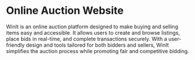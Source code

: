 # Online Auction Website
WinIt is an online auction platform designed to make buying and selling items easy and accessible. It allows users to create and browse listings, place bids in real-time, and complete transactions securely. With a user-friendly design and tools tailored for both bidders and sellers, WinIt simplifies the auction process while promoting fair and competitive bidding.
